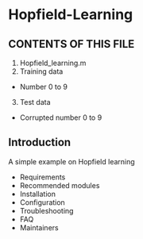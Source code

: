 # Hopfield-Learning

CONTENTS OF THIS FILE
---------------------
1. Hopfield_learning.m
2. Training data
- Number 0 to 9
3. Test data
- Corrupted number 0 to 9

Introduction
---------------------
A simple example on Hopfield learning 
 * Requirements
 * Recommended modules
 * Installation
 * Configuration
 * Troubleshooting
 * FAQ
 * Maintainers
